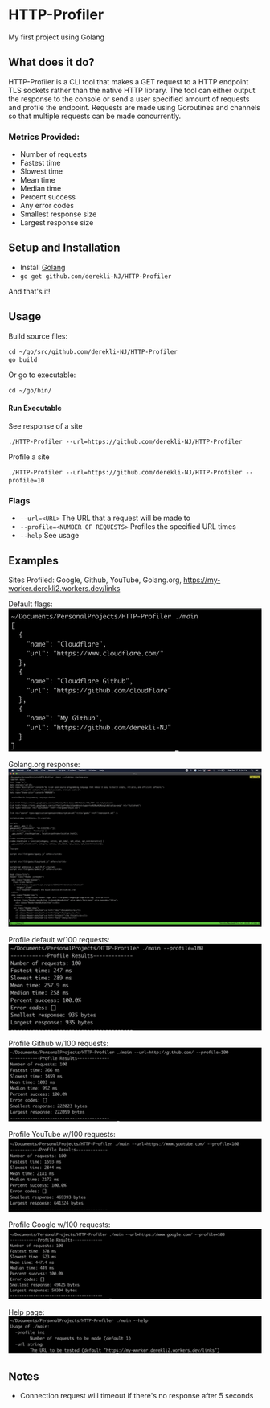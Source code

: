 # HTTP-Profiler

My first project using Golang

## What does it do?

HTTP-Profiler is a CLI tool that makes a GET request to a HTTP endpoint TLS sockets rather than the native HTTP library. The tool can either output the response to the console or send a user specified amount of requests and profile the endpoint. Requests are made using Goroutines and channels so that multiple requests can be made concurrently.

### Metrics Provided:
* Number of requests
* Fastest time
* Slowest time
* Mean time 
* Median time
* Percent success
* Any error codes
* Smallest response size
* Largest response size

## Setup and Installation

* Install [Golang](https://golang.org/doc/install)
* `go get github.com/derekli-NJ/HTTP-Profiler`

And that's it!

## Usage

Build source files:
```
cd ~/go/src/github.com/derekli-NJ/HTTP-Profiler
go build
```

Or go to executable:
```
cd ~/go/bin/
```

#### Run Executable 

See response of a site
```
./HTTP-Profiler --url=https://github.com/derekli-NJ/HTTP-Profiler
```

Profile a site
```
./HTTP-Profiler --url=https://github.com/derekli-NJ/HTTP-Profiler --profile=10
```

### Flags
* `--url=<URL>` The URL that a request will be made to
* `--profile=<NUMBER OF REQUESTS>` Profiles the specified URL <NUMBER OF REQUESTS> times
* `--help` See usage

## Examples
Sites Profiled: Google, Github, YouTube, Golang.org, https://my-worker.derekli2.workers.dev/links

Default flags:
![Default](samples/-url_default.png)

Golang.org response:
![Response](samples/-url=golang.org.png)

Profile default w/100 requests:
![DefaultRequests](samples/profile-100_default.png)

Profile Github w/100 requests:
![Github](samples/profile-100_github.png)

Profile YouTube w/100 requests:
![YouTube](samples/profile-100_youtube.png)

Profile Google w/100 requests:
![Google](samples/profile-100_google.png)

Help page:
![Help](samples/help.png)

## Notes
* Connection request will timeout if there's no response after 5 seconds

